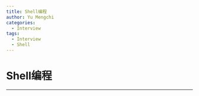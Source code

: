 ```yaml
---
title: Shell编程
author: Yu Mengchi
categories:
  - Interview 
tags:
  - Interview
  - Shell
---
```

  
# Shell编程

---

